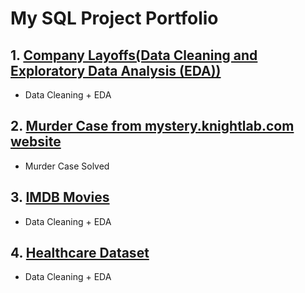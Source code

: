 # My SQL Project Portfolio

## 1. [Company Layoffs(Data Cleaning and Exploratory Data Analysis (EDA))](https://github.com/vinahuang97/SQL-Portfolio/blob/main/01-sql-portfolio-company-layoffs/README.md)</br>
  - Data Cleaning + EDA
## 2. [Murder Case from mystery.knightlab.com website](https://github.com/vinahuang97/SQL-Portfolio/blob/main/02%20SQL%20Texas%20Death%20Row/README.md)</br>
  - Murder Case Solved
## 3. [IMDB Movies](https://github.com/vinahuang97/SQL-Portfolio/blob/main/03%20IMDB%20Movies/README.md)</br>
  - Data Cleaning + EDA
## 4. [Healthcare Dataset](https://github.com/vinahuang97/SQL-Portfolio/blob/main/04%20healthcare%20dataset/README.md)</br>
  - Data Cleaning + EDA
